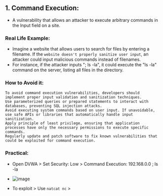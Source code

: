 ## 1. Command Execution:
- A vulnerability that allows an attacker to execute arbitrary commands in the Input field on a site.

### Real Life Example:
- Imagine a website that allows users to search for files by entering a filename. If the `website doesn't properly sanitize user input`, an attacker could input malicious commands instead of filenames. 
- For instance, if the attacker inputs "; ls -la", it could execute the "ls -la" command on the server, listing all files in the directory.

### How to Avoid it:
```
To avoid command execution vulnerabilities, developers should implement proper input validation and sanitization techniques.
Use parameterized queries or prepared statements to interact with databases, preventing SQL injection attacks.
Avoid executing system commands based on user input. If unavoidable, use safe APIs or libraries that automatically handle input sanitization.
Apply principle of least privilege, ensuring that application processes have only the necessary permissions to execute specific commands.
Regularly update and patch software to fix known vulnerabilities that could be exploited for command execution.
```

### Practical:
- Open DVWA > Set Security: Low > Command Execution: 192.168.0.0 ; ls -la
- ![image](https://github.com/IOxCyber/ZtoM_Bootcamp/assets/40174034/eb9cd546-bffe-484f-af97-e4c6c44ba878)

- To exploit > Use `natcat nc` > 
